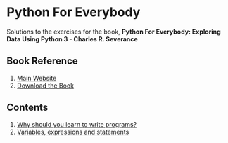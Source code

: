 # Python For Everybody
Solutions to the exercises for the book, **Python For Everybody: Exploring Data Using Python 3 - Charles R. Severance**

## Book Reference
1. [Main Website](https://www.py4e.com/)
2. [Download the Book](https://www.py4e.com/book)

## Contents
1. [Why should you learn to write programs?](https://github.com/AdityaBagad/python-for-everybody/tree/master/1-Chapter)
2. [Variables, expressions and statements](https://github.com/AdityaBagad/python-for-everybody/tree/master/2-Chapter)


